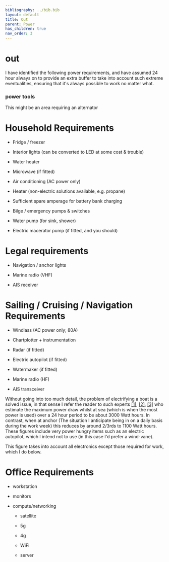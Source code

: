 ```yaml
---
bibliography: ../bib.bib
layout: default
title: Out
parent: Power
has_children: true
nav_order: 3
---
```


# out

I have identified the following power requirements, and have assumed 24
hour always on to provide an extra buffer to take into account such
extreme eventualities, ensuring that it's always possible to work no
matter what.

### power tools

This might be an area requiring an alternator

# Household Requirements

-   Fridge / freezer

-   Interior lights (can be converted to LED at some cost & trouble)

-   Water heater

-   Microwave (if fitted)

-   Air conditioning (AC power only)

-   Heater (non-electric solutions available, e.g. propane)

-   Sufficient spare amperage for battery bank charging

-   Bilge / emergency pumps & switches

-   Water pump (for sink, shower)

-   Electric macerator pump (if fitted, and you should)


# Legal requirements

-   Navigation / anchor lights

-   Marine radio (VHF)

-   AIS receiver

# Sailing / Cruising / Navigation Requirements

-   Windlass (AC power only; 80A)

-   Chartplotter + instrumentation

-   Radar (if fitted)

-   Electric autopilot (if fitted)

-   Watermaker (if fitted)

-   Marine radio (HF)

-   AIS transceiver

Without going into too much detail, the problem of electrifying a boat
is a solved issue, in that sense I refer the reader to such experts
[\[1\]](https://www.save-marine.com/en/electricity-cruising-sailboat#:~:text=For%2010%20hours%20of%20navigation,dock%20power%20post%20at%20harbour.), [\[2\]](https://www.sailboat-cruising.com/boat-electrics.html), [\[3\]](https://www.liboatingworld.com/single-post/2017/08/12/understanding-your-boats-electrical-power-needs-pt-i) who estimate the maximum
power draw whilst at sea (which is when the most power is used) over a
24 hour period to be about 3000 Watt hours. In contrast, when at anchor
(The situation I anticipate being in on a daily basis during the work
week) this reduces by around 2/3rds to 1100 Watt hours. These figures
include very power hungry items such as an electric autopilot, which I
intend not to use (in this case I'd prefer a wind-vane).

This figure takes into account all electronics except those required for
work, which I do below.


# Office Requirements
-   workstation

-   monitors

-   compute/networking

    -   satellite

    -   5g

    -   4g

    -   WiFi

    -   server



